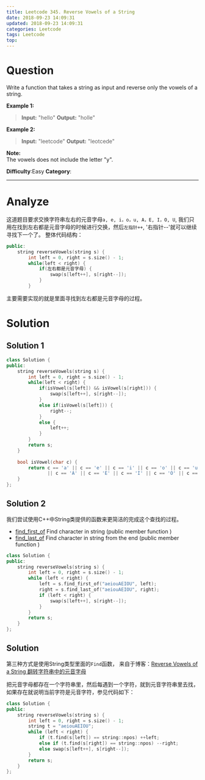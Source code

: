 ```yaml
---
title: Leetcode 345. Reverse Vowels of a String
date: 2018-09-23 14:09:31
updated: 2018-09-23 14:09:31
categories: Leetcode
tags: Leetcode
top:
---
```


# Question

Write a function that takes a string as input and reverse only the vowels of a string.

**Example 1:**

>**Input:** "hello"
>**Output:** "holle"

**Example 2:**

>**Input:** "leetcode"
>**Output:** "leotcede"

**Note:**  
The vowels does not include the letter "y".

**Difficulty**:Easy
**Category**:  
<!--more-->
******

# Analyze

这道题目要求交换字符串左右的元音字母`a, e, i，o，u, A，E, I，O, U`, 我们只用在找到左右都是元音字母的时候进行交换，然后`左指针++`, '右指针--'就可以继续寻找下一个了。
整体代码结构：

```cpp
public:
    string reverseVowels(string s) {
        int left = 0, right = s.size() - 1;
        while(left < right) {
            if(左右都是元音字母) {
                swap(s[left++], s[right--]);
            }
        }
```
主要需要实现的就是里面寻找到左右都是元音字母的过程。

# Solution

## Solution 1

```cpp
class Solution {
public:
    string reverseVowels(string s) {
        int left = 0, right = s.size() - 1;
        while(left < right) {
            if(isVowel(s[left]) && isVowel(s[right])) {
                swap(s[left++], s[right--]);
            }
            else if(isVowel(s[left])) {
                right--;
            }
            else {
                left++;
            }
        }
        return s;
    }
    
    bool isVowel(char c) {
        return c == 'a' || c == 'e' || c == 'i' || c == 'o' || c == 'u' 
               || c == 'A' || c == 'E' || c == 'I' || c == 'O' || c == 'U';
    }
};
```

## Solution 2

我们尝试使用C++中String类提供的函数来更简洁的完成这个查找的过程。

- [find_first_of](http://www.cplusplus.com/reference/string/string/find_first_of/)
Find character in string  (public member function )
- [find_last_of](http://www.cplusplus.com/reference/string/string/find_last_of/)
Find character in string from the end  (public member function )

```cpp
class Solution {
public:
    string reverseVowels(string s) {
        int left = 0, right = s.size() - 1;
        while (left < right) {
            left = s.find_first_of("aeiouAEIOU", left);
            right = s.find_last_of("aeiouAEIOU", right);
            if (left < right) {
                swap(s[left++], s[right--]);
            }
        }
        return s;
    }
};
```

## Solution

第三种方式是使用String类型里面的`Find`函数， 来自于博客：[Reverse Vowels of a String 翻转字符串中的元音字母](http://www.cnblogs.com/grandyang/p/5426682.html)

把元音字母都存在一个字符串里，然后每遇到一个字符，就到元音字符串里去找，如果存在就说明当前字符是元音字符，参见代码如下：

```cpp
class Solution {
public:
    string reverseVowels(string s) {
        int left = 0, right = s.size() - 1;
        string t = "aeiouAEIOU";
        while (left < right) {
            if (t.find(s[left]) == string::npos) ++left;
            else if (t.find(s[right]) == string::npos) --right;
            else swap(s[left++], s[right--]);
        }
        return s;
    }
};
```
